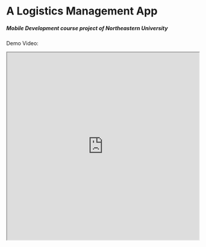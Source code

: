 # A Logistics Management App

##### Mobile Development course project of Northeastern University

Demo Video:

<iframe height=498 width=510 src="https://www.bilibili.com/video/BV1gr4y137Fg?share_source=copy_web">

<iframe height=498 width=510 src="https://www.bilibili.com/video/BV1gr4y137Fg?share_source=copy_web">



<iframe

src="https://youtu.be/QCl2RwNtlI0"

scrolling="no"

border="0"

frameborder="no"

framespacing="0"

allowfullscreen="True"

height=1520

width=720

</iframe>


